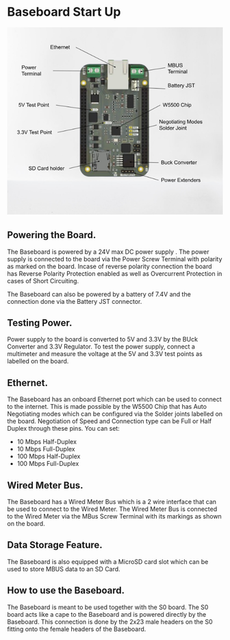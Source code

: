 # **Baseboard Start Up**

![BASEBOARD LABELED](images/baseboard-labeled.png)

## **Powering the Board.**

The Baseboard is powered by a 24V max DC power supply . The power supply is connected to the board via the Power Screw Terminal with polarity as marked on the board. Incase of reverse polarity connection the board has Reverse Polarity Protection enabled as well as Overcurrent Protection in cases of Short Circuiting.

The Baseboard can also be powered by a battery of 7.4V and the connection done via the Battery JST connector.

## **Testing Power.**

Power supply to the board is converted to 5V and 3.3V by the BUck Converter and 3.3V Regulator. To test the power supply, connect a multimeter and measure the voltage at the 5V and 3.3V test points as labelled on the board.

## **Ethernet.**

The Baseboard has an onboard Ethernet port which can be used to connect to the internet. This is made possible by the W5500 Chip that has Auto Negotiating modes which can be configured via the Solder joints labelled on the board.
Negotiation of Speed and Connection type can be Full or Half Duplex through these pins.
You can set:

- 10 Mbps Half-Duplex
- 10 Mbps Full-Duplex
- 100 Mbps Half-Duplex
- 100 Mbps Full-Duplex

## **Wired Meter Bus.**

The Baseboard has a Wired Meter Bus which is a 2 wire interface that can be used to connect to the Wired Meter. The Wired Meter Bus is connected to the Wired Meter via the MBus Screw Terminal with its markings as shown on the board.

## **Data Storage Feature.**

The Baseboard is also equipped with a MicroSD card slot which can be used to store MBUS data to an SD Card.

## **How to use the Baseboard.**

The Baseboard is meant to be used together with the S0 board. The S0 board acts like a cape to the Baseboard and is powered directly by the Baseboard. This connection is done by the 2x23 male headers on the S0 fitting onto the female headers of the Baseboard.
